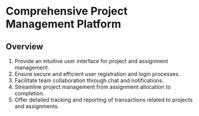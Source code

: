 # Comprehensive Project Management Platform
 
## Overview
1. Provide an intuitive user interface for project and assignment management.
2. Ensure secure and efficient user registration and login processes.
3. Facilitate team collaboration through chat and notifications.
4. Streamline project management from assignment allocation to completion.
5. Offer detailed tracking and reporting of transactions related to projects and assignments.

